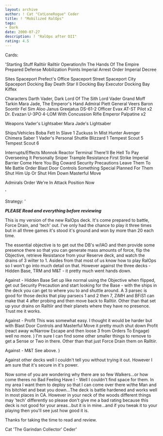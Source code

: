 ```yaml
---
layout: archive
author: ! Cat "CatLoneRogue" Ceder
title: ! "Mobilized RalOps"
tags:
- Dark
date: 2000-07-27
description: ! "RalOps after DII"
rating: 4.5
---
```

Cards: 

'Starting Stuff
Ralltiir
Ralltiir Operation/In The Hands Of The Empire
Prepared Defense
Mobilization Points
Imperial Arrest Order
Imperial Decree

Sites
Spaceport Prefect's Office
Spaceport Street
Spaceport City
Spaceport Docking Bay
Death Star II Docking Bay
Executor Docking Bay
Kiffex

Characters
Darth Vader, Dark Lord Of The Sith
Lord Vader
Grand Moff Tarkin
Mara Jade, The Emperor's Hand
Admiral Piett
General Veers
Baron Soontir Fel
Sim Aloo
Janus Greejatus
DS-61-2
Officer Evax
AT-ST Pilot x2
Dr. Evazan
U-3PO
4-LOM With Concussion Rifle
Emperor Palpatine x2

Weapons
Vader's Lightsaber
Mara Jade's Lightsaber

Ships/Vehicles
Boba Fett In Slave 1
Zuckuss In Mist Hunter
Avenger
Chimera
Saber 1
Vader's Personal Shuttle
Blizzard 1
Tempest Scout 5
Tempest Scout 6

Interrupts/Effects
Monnok
Reactor Terminal
There'll Be Hell To Pay
Overseeing It Personally
Sniper
Trample
Resistance
First Strike
Imperial Barrier
Come Here You Big Coward
Security Precautions
Leave Them To Me
Battle Order
Blast Door Controls
Something Special Planned For Them
Shut Him Up Or Shut Him Down
Masterful Move

Admirals Order
We're In Attack Position Now

'

Strategy: '

***PLEASE Read and everything before reviewing***

This is my version of the new RalOps deck. It's come prepared to battle, Force Drain, and 'tech' out. I've only had the chance to play it three times but in all three games it's stood it's ground and won by more than 20 each time.

The essential objective is to get out the DB's w/IAO and then provide some presence there so that you can generate mass amounts of force, flip the Objective, retrieve Resistance from your Reserve deck, and watch the drains of 3 wilter to 1.
Asides from that most of us know how to play RalOps so I won't go into much detail on that. However against the three decks - Hidden Base, TRM and M&T - it pretty much went hands down.

Against - Hidden Base
Set up like normal using the Objective when flipped, get out Security Precaution and start looking for the Base - with the ships in the deck you can get to where you to and shuttle around. A 3 parsec is good for those decks that play parsecs 1 and 2 then 7, ZiMH and BFiS1 can make that 4 after probing and then move back to Ralltiir. Other than that set up your drains on Ralltiir and their planets where they have no presence. Trust me it works.

Against - Profit
This was somewhat easy. I thought it would be harder but with Blast Door Controls and Masterful Move it pretty much shut down Profit (react away w/Narrow Escape and then loose 3 from Orders To Engage) well no more. ) I'm sure I can find some other smaller things to remove to get a Sense or Two in there. Other than that just Force Drain them on Ralltiir.

Against - M&T
See above. )

Against other decks well I couldn't tell you without trying it out. However I am sure that it's secure in it's power.

Now some of you are wondering why there are so few Walkers...or how come theres no Bad Feeling Have I - Well I couldn't find space for them. In my area I want them to deploy so that I can come over there w/the Man and his bitchlet and beat you down...The deck is battle hardened and works well in most places in CA. However in your neck of the woods different things may 'tech' differently so please don't give me a bad rating because this deck is not good for your areas...but it is in mine...and if you tweak it to your playing then you'll see just how good it is.

Thanks for taking the time to read and review.

Cat 'The Garindan Collector' Ceder'